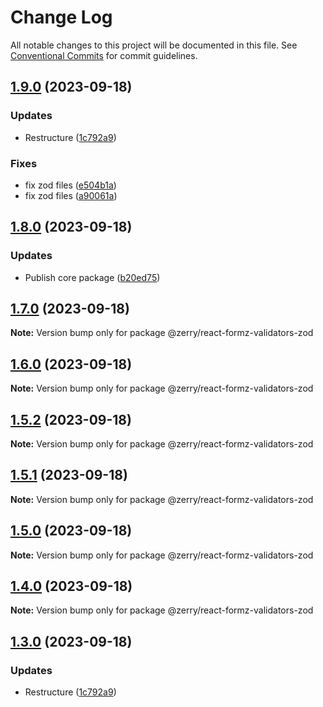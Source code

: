 # Change Log

All notable changes to this project will be documented in this file.
See [Conventional Commits](https://conventionalcommits.org) for commit guidelines.

## [1.9.0](https://github.com/ZerryStack/react-formz/compare/v0.3.0-beta...v1.9.0) (2023-09-18)

### Updates

- Restructure ([1c792a9](https://github.com/ZerryStack/react-formz/commit/1c792a949a470cd045c8948647f17ac0706c3efe))

### Fixes

- fix zod files ([e504b1a](https://github.com/ZerryStack/react-formz/commit/e504b1addffc83fcc30b11452b90bd82043f2de8))
- fix zod files ([a90061a](https://github.com/ZerryStack/react-formz/commit/a90061a91139b24b1999ec4a545fbca087b4046b))

## [1.8.0](https://github.com/ZerryStack/react-formz/compare/v1.7.0...v1.8.0) (2023-09-18)

### Updates

- Publish core package ([b20ed75](https://github.com/ZerryStack/react-formz/commit/b20ed759f18cd7daf253a8325edee1ab08c5414a))

## [1.7.0](https://github.com/ZerryStack/react-formz/compare/v1.6.0...v1.7.0) (2023-09-18)

**Note:** Version bump only for package @zerry/react-formz-validators-zod

## [1.6.0](https://github.com/ZerryStack/react-formz/compare/v1.5.2...v1.6.0) (2023-09-18)

**Note:** Version bump only for package @zerry/react-formz-validators-zod

## [1.5.2](https://github.com/ZerryStack/react-formz/compare/v1.5.1...v1.5.2) (2023-09-18)

**Note:** Version bump only for package @zerry/react-formz-validators-zod

## [1.5.1](https://github.com/ZerryStack/react-formz/compare/v1.5.0...v1.5.1) (2023-09-18)

**Note:** Version bump only for package @zerry/react-formz-validators-zod

## [1.5.0](https://github.com/ZerryStack/react-formz/compare/v1.4.0...v1.5.0) (2023-09-18)

**Note:** Version bump only for package @zerry/react-formz-validators-zod

## [1.4.0](https://github.com/ZerryStack/react-formz/compare/v1.3.0...v1.4.0) (2023-09-18)

**Note:** Version bump only for package @zerry/react-formz-validators-zod

## [1.3.0](https://github.com/ZerryStack/react-formz/compare/v0.3.0-beta...v1.3.0) (2023-09-18)

### Updates

- Restructure ([1c792a9](https://github.com/ZerryStack/react-formz/commit/1c792a949a470cd045c8948647f17ac0706c3efe))
